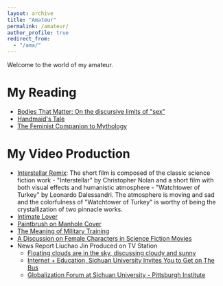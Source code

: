 ```yaml
---
layout: archive
title: "Amateur"
permalink: /amateur/
author_profile: true
redirect_from:
  - "/ama/"
---
```


Welcome to the world of my amateur.

My Reading
======
* [Bodies That Matter: On the discursive limits of "sex"](http://Liuchao-JIN.github.io/files/Amateur/Bodies_That_Matter__On_the_discursive_limits_of_sex.pdf)
* [Handmaid's Tale](http://Liuchao-JIN.github.io/files/Amateur/Handmaid's_Tale.pdf)
* [The Feminist Companion to Mythology](http://Liuchao-JIN.github.io/files/Amateur/The_Feminist_Companion_to_Mythology.pdf)


My Video Production
======
* [Interstellar Remix](https://www.bilibili.com/video/BV1T7411U7xM/?spm_id_from=333.999.0.0&vd_source=2c30e5be5b16e81e5e9d55ca932d919b): The short film is composed of the classic science fiction work - "Interstellar" by Christopher Nolan and a short film with both visual effects and humanistic atmosphere - "Watchtower of Turkey" by Leonardo Dalessandri. The atmosphere is moving and sad and the colorfulness of "Watchtower of Turkey" is worthy of being the crystallization of two pinnacle works.
* [Intimate Lover](https://www.youtube.com/watch?v=Q6dT_Wv4q3Y)
* [Paintbrush on Manhole Cover](https://youtu.be/knf8QAuXiSw)
* [The Meaning of Military Training](https://youtu.be/d3bo9BFm_Cs)
* [A Discussion on Female Characters in Science Fiction Movies](https://www.bilibili.com/video/BV1N5411x71K/?spm_id_from=333.999.0.0&vd_source=2c30e5be5b16e81e5e9d55ca932d919b)
* News Report Liuchao Jin Produced on TV Station
  * [Floating clouds are in the sky, discussing cloudy and sunny](https://youtu.be/oEgAy98JnBU)
  * [Internet + Education, Sichuan University Invites You to Get on The Bus](https://youtu.be/xyUnZaI6moE)
  * [Globalization Forum at Sichuan University - Pittsburgh Institute](https://youtu.be/35hdpaS5UXE)
